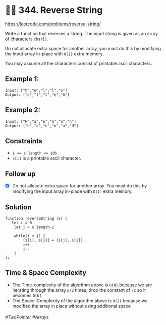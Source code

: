 # 🧙‍♀️ 344. Reverse String
https://leetcode.com/problems/reverse-string/

Write a function that reverses a string. The input string is given as an array of characters `char[]`.

Do not allocate extra space for another array, you must do this by modifying the input array in-place with `O(1)` extra memory.

You may assume all the characters consist of printable ascii characters.
## Example 1:
````
Input: ["h","e","l","l","o"]
Output: ["o","l","l","e","h"]
````
## Example 2:
````
Input: ["H","a","n","n","a","h"]
Output: ["h","a","n","n","a","H"]
````

## Constraints
- `1 <= s.length <= 105`
- `s[i]` is a printable ascii character.
 
## Follow up
- [x] Do not allocate extra space for another array. You must do this by modifying the input array in-place with `O(1)` extra memory.

## Solution
````
function reverseString (s) {
   let i = 0
    let j = s.length-1
    
    while(i < j) {
        [s[i], s[j]] = [s[j], s[i]]
        i++
        j--
    }
};
````

## Time & Space Complexity

- The Time-complexity of the algorithm above is `O(N)` because we are iterating through the array `n/2` times, drop the constant of `/2` so it becomes `O(N)`
- The Space-Complexity of the algorithm above is `O(1)` because we modified the array in place without using additional space

###### #TwoPointer #Arrays
